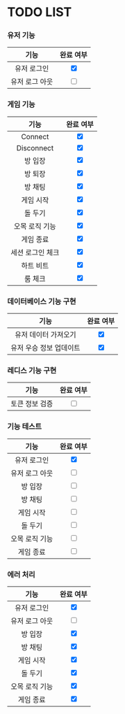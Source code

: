 # TODO LIST

### 유저 기능
|    **기능**    |          **완료 여부**          |
| :------------: | :-----------------------------: |
|  유저 로그인   | <input type="checkbox" checked> |
| 유저 로그 아웃 |     <input type="checkbox">     |

### 게임 기능
|     **기능**     |          **완료 여부**          |
| :--------------: | :-----------------------------: |
|     Connect      | <input type="checkbox" checked> |
|    Disconnect    | <input type="checkbox" checked> |
|     방 입장      | <input type="checkbox" checked> |
|     방 퇴장      | <input type="checkbox" checked> |
|     방 채팅      | <input type="checkbox" checked> |
|    게임 시작     | <input type="checkbox" checked> |
|     돌 두기      | <input type="checkbox" checked> |
|  오목 로직 기능  | <input type="checkbox" checked> |
|    게임 종료     | <input type="checkbox" checked> |
| 세션 로그인 체크 | <input type="checkbox" checked> |
|    하트 비트     | <input type="checkbox" checked> |
|     룸 체크      | <input type="checkbox" checked> |

### 데이터베이스 기능 구현
|        **기능**         |          **완료 여부**          |
| :---------------------: | :-----------------------------: |
|  유저 데이터 가져오기   | <input type="checkbox" checked> |
| 유저 우승 정보 업데이트 | <input type="checkbox" checked> |

### 레디스 기능 구현
|    **기능**    |      **완료 여부**       |
| :------------: | :----------------------: |
| 토큰 정보 검증 | <input type="checkbox" > |

### 기능 테스트 
|    **기능**    |          **완료 여부**          |
| :------------: | :-----------------------------: |
|  유저 로그인   | <input type="checkbox" checked> |
| 유저 로그 아웃 |    <input type="checkbox" >     |
|    방 입장     |     <input type="checkbox">     |
|    방 채팅     |     <input type="checkbox">     |
|   게임 시작    |     <input type="checkbox">     |
|    돌 두기     |     <input type="checkbox">     |
| 오목 로직 기능 |     <input type="checkbox">     |
|   게임 종료    |     <input type="checkbox">     |


### 에러 처리
|    **기능**    |          **완료 여부**          |
| :------------: | :-----------------------------: |
|  유저 로그인   | <input type="checkbox" checked> |
| 유저 로그 아웃 |     <input type="checkbox">     |
|    방 입장     | <input type="checkbox" checked> |
|    방 채팅     | <input type="checkbox" checked> |
|   게임 시작    | <input type="checkbox" checked> |
|    돌 두기     | <input type="checkbox" checked> |
| 오목 로직 기능 | <input type="checkbox" checked> |
|   게임 종료    | <input type="checkbox" checked> |


